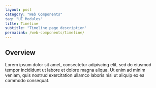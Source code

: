 ```yaml
---
layout: post
category: "Web Components"
tag: "UI Modules"
title: Timeline
subtitle: "Timeline page description"
permalink: /web-components/timeline/
---
```


## Overview

Lorem ipsum dolor sit amet, consectetur adipiscing elit, sed do eiusmod tempor incididunt ut labore et dolore magna aliqua. Ut enim ad minim veniam, quis nostrud exercitation ullamco laboris nisi ut aliquip ex ea commodo consequat.